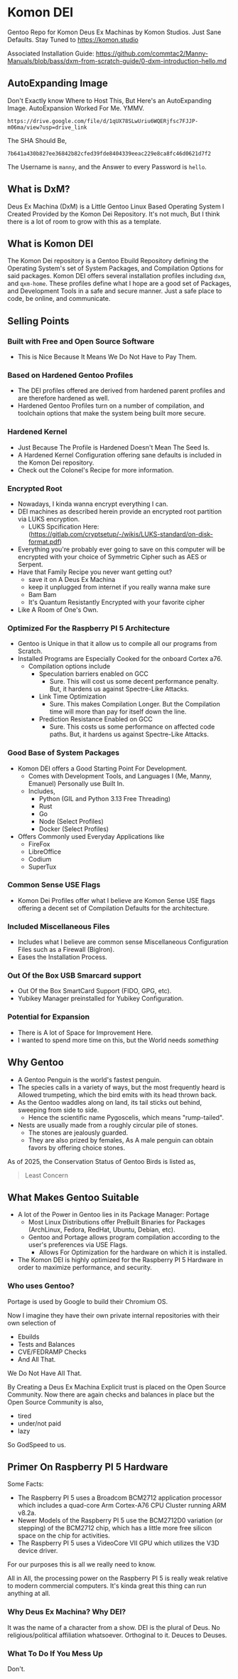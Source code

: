 # Komon DEI

Gentoo Repo for Komon Deus Ex Machinas by Komon Studios.
Just Sane Defaults.
Stay Tuned to https://komon.studio 

Associated Installation Guide: https://github.com/commtac2/Manny-Manuals/blob/bass/dxm-from-scratch-guide/0-dxm-introduction-hello.md

## AutoExpanding Image
Don't Exactly know Where to Host This, But Here's an AutoExpanding Image. 
AutoExpansion Worked For Me. YMMV. 

```
https://drive.google.com/file/d/1qUX78SLwUriu6WQERjfsc7FJJP-m06ma/view?usp=drive_link
```

The SHA Should Be,

```
7b641a430b827ee36842b82cfed39fde8404339eeac229e8ca8fc46d0621d7f2
```

The Username is `manny`, and the Answer to every Password is `hello`.

## What is DxM?

Deus Ex Machina (DxM) is a Little Gentoo Linux Based Operating System I Created Provided by the Komon Dei Repository.
It's not much, But I think there is a lot of room to grow with this as a template.

## What is Komon DEI

The Komon Dei repository is a Gentoo Ebuild Repository defining the Operating System's set of System Packages,
and Compilation Options for said packages.
Komon DEI offers several installation profiles including `dxm`, and `qxm-home`.
These profiles define what I hope are a good set of Packages, and Development Tools in a safe and secure manner.
Just a safe place to code, be online, and communicate.

## Selling Points

### Built with Free and Open Source Software

* This is Nice Because It Means We Do Not Have to Pay Them.

### Based on Hardened Gentoo Profiles

* The DEI profiles offered are derived from hardened parent profiles and are therefore hardened as well.
* Hardened Gentoo Profiles turn on a number of compilation, and toolchain options 
that make the system being built more secure.

### Hardened Kernel

* Just Because The Profile is Hardened Doesn't Mean The Seed Is.
* A Hardened Kernel Configuration offering sane defaults is included in the Komon Dei repository.
* Check out the Colonel's Recipe for more information.

### Encrypted Root

* Nowadays, I kinda wanna encrypt everything I can.
* DEI machines as described herein provide an encrypted root partition via LUKS encryption.
  * LUKS Spcification Here: (https://gitlab.com/cryptsetup/-/wikis/LUKS-standard/on-disk-format.pdf)
* Everything you're probably ever going to save on this computer will be encrypted with your choice of Symmetric Cipher
  such as AES or Serpent.
* Have that Family Recipe you never want getting out? 
  * save it on A Deus Ex Machina
  * keep it unplugged from internet if you really wanna make sure
  * Bam Bam
  * It's Quantum Resistantly Encrypted with your favorite cipher
* Like A Room of One's Own.

### Optimized For the Raspberry PI 5 Architecture

* Gentoo is Unique in that it allow us to compile all our programs from Scratch.
* Installed Programs are Especially Cooked for the onboard Cortex a76.
  * Compilation options include
    * Speculation barriers enabled on GCC
      * Sure. This will cost us some decent performance penalty. But, it hardens us against Spectre-Like Attacks.
    * Link Time Optimization
      * Sure. This makes Compilation Longer. But the Compilation time will more than pay for itself down the line.
    * Prediction Resistance Enabled on GCC
       * Sure. This costs us some performance on affected code paths. But, it hardens us against Spectre-Like Attacks.

### Good Base of System Packages

* Komon DEI offers a Good Starting Point For Development.
  * Comes with Development Tools, and Languages I (Me, Manny, Emanuel) Personally use Built In.
  * Includes,
    * Python (GIL and Python 3.13 Free Threading)
    * Rust
    * Go
    * Node (Select Profiles)
    * Docker (Select Profiles)
* Offers Commonly used Everyday Applications like 
  * FireFox
  * LibreOffice
  * Codium
  * SuperTux

### Common Sense USE Flags

* Komon Dei Profiles offer what I believe are Komon Sense USE flags offering a decent set of Compilation Defaults
for the architecture.

### Included Miscellaneous Files

* Includes what I believe are common sense Miscellaneous Configuration Files such as a Firewall (BigIron).
* Eases the Installation Process.

### Out Of the Box USB Smarcard support

* Out Of the Box SmartCard Support (FIDO, GPG, etc).
* Yubikey Manager preinstalled for Yubikey Configuration.

### Potential for Expansion

* There is A lot of Space for Improvement Here.
* I wanted to spend more time on this, but the World needs *something*


## Why Gentoo

* A Gentoo Penguin is the world's fastest penguin.
* The species calls in a variety of ways, but the most frequently heard is Allowed trumpeting,
  which the bird emits with its head thrown back.
* As the Gentoo waddles along on land, its tail sticks out behind, sweeping from side to side.
  * Hence the scientific name Pygoscelis, which means "rump-tailed".
* Nests are usually made from a roughly circular pile of stones.
  * The stones are jealously guarded.
  * They are also prized by females, As A male penguin can obtain favors by offering choice stones.

As of 2025, the Conservation Status of Gentoo Birds is listed as,

> Least Concern

## What Makes Gentoo Suitable

* A lot of the Power in Gentoo lies in its Package Manager: Portage
  * Most Linux Distributions offer PreBuilt Binaries for Packages (ArchLinux, Fedora, RedHat, Ubuntu, Debian, etc).
  * Gentoo and Portage allows program compilation according to the user's preferences via USE Flags. 
    * Allows For Optimization for the hardware on which it is installed.
* The Komon DEI is highly optimized for the Raspberry PI 5 Hardware in order to maximize performance, and security.

### Who uses Gentoo?

Portage is used by Google to build their Chromium OS.

Now I imagine they have their own private internal repositories with their own selection of 
  * Ebuilds
  * Tests and Balances
  * CVE/FEDRAMP Checks
  * And All That.

We Do Not Have All That.

By Creating a Deus Ex Machina Explicit trust is placed on the Open Source Community.
Now there are again checks and balances in place but the Open Source Community is also,

* tired
* under/not paid 
* lazy

So GodSpeed to us.

## Primer On Raspberry PI 5 Hardware

Some Facts:

* The Raspberry PI 5 uses a Broadcom BCM2712 application processor which includes a quad-core 
  Arm Cortex-A76 CPU Cluster running ARM v8.2a.
* Newer Models of the Raspberry PI 5 use the BCM2712D0 variation (or stepping) of the BCM2712 chip, 
  which has a little more free silicon space on the chip for activities.
* The Raspberry PI 5 uses a VideoCore VII GPU which utilizes the V3D device driver.

For our purposes this is all we really need to know.

All in All, the processing power on the Raspberry PI 5 is really weak relative to modern commercial computers.
It's kinda great this thing can run anything at all.

### Why Deus Ex Machina? Why DEI?

It was the name of a character from a show.
DEI is the plural of Deus. 
No religious/political affiliation whatsoever. Orthoginal to it.
Deuces to Deuses.

### What To Do If You Mess Up

Don't.

